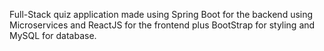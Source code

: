 Full-Stack quiz application made using Spring Boot for the backend using Microservices and ReactJS for the frontend plus BootStrap for styling and MySQL for database.
